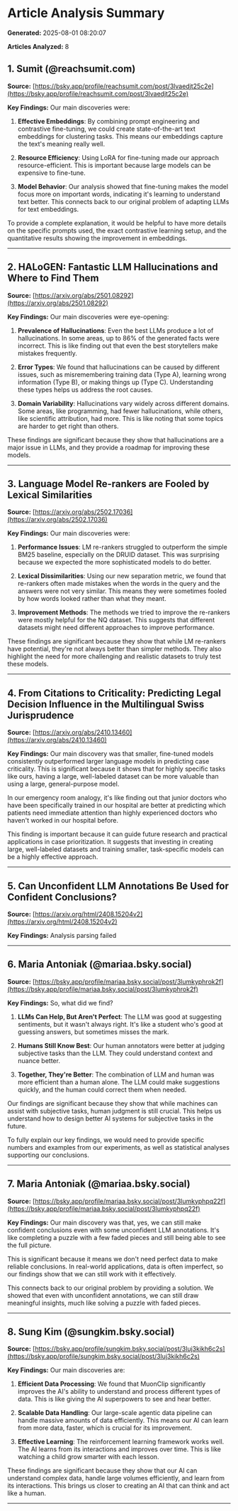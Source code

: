 # Article Analysis Summary

**Generated:** 2025-08-01 08:20:07

**Articles Analyzed:** 8

## 1. Sumit (@reachsumit.com)

**Source:** [https://bsky.app/profile/reachsumit.com/post/3lvaedjt25c2e](https://bsky.app/profile/reachsumit.com/post/3lvaedjt25c2e)

**Key Findings:** Our main discoveries were:

1. **Effective Embeddings**: By combining prompt engineering and contrastive fine-tuning, we could create state-of-the-art text embeddings for clustering tasks. This means our embeddings capture the text's meaning really well.

2. **Resource Efficiency**: Using LoRA for fine-tuning made our approach resource-efficient. This is important because large models can be expensive to fine-tune.

3. **Model Behavior**: Our analysis showed that fine-tuning makes the model focus more on important words, indicating it's learning to understand text better. This connects back to our original problem of adapting LLMs for text embeddings.

To provide a complete explanation, it would be helpful to have more details on the specific prompts used, the exact contrastive learning setup, and the quantitative results showing the improvement in embeddings.

---

## 2. HALoGEN: Fantastic LLM Hallucinations and Where to Find Them

**Source:** [https://arxiv.org/abs/2501.08292](https://arxiv.org/abs/2501.08292)

**Key Findings:** Our main discoveries were eye-opening:

1. **Prevalence of Hallucinations**: Even the best LLMs produce a lot of hallucinations. In some areas, up to 86% of the generated facts were incorrect. This is like finding out that even the best storytellers make mistakes frequently.

2. **Error Types**: We found that hallucinations can be caused by different issues, such as misremembering training data (Type A), learning wrong information (Type B), or making things up (Type C). Understanding these types helps us address the root causes.

3. **Domain Variability**: Hallucinations vary widely across different domains. Some areas, like programming, had fewer hallucinations, while others, like scientific attribution, had more. This is like noting that some topics are harder to get right than others.

These findings are significant because they show that hallucinations are a major issue in LLMs, and they provide a roadmap for improving these models.

---

## 3. Language Model Re-rankers are Fooled by Lexical Similarities

**Source:** [https://arxiv.org/abs/2502.17036](https://arxiv.org/abs/2502.17036)

**Key Findings:** Our main discoveries were:

1. **Performance Issues**: LM re-rankers struggled to outperform the simple BM25 baseline, especially on the DRUID dataset. This was surprising because we expected the more sophisticated models to do better.

2. **Lexical Dissimilarities**: Using our new separation metric, we found that re-rankers often made mistakes when the words in the query and the answers were not very similar. This means they were sometimes fooled by how words looked rather than what they meant.

3. **Improvement Methods**: The methods we tried to improve the re-rankers were mostly helpful for the NQ dataset. This suggests that different datasets might need different approaches to improve performance.

These findings are significant because they show that while LM re-rankers have potential, they're not always better than simpler methods. They also highlight the need for more challenging and realistic datasets to truly test these models.

---

## 4. From Citations to Criticality: Predicting Legal Decision Influence in the Multilingual Swiss Jurisprudence

**Source:** [https://arxiv.org/abs/2410.13460](https://arxiv.org/abs/2410.13460)

**Key Findings:** Our main discovery was that smaller, fine-tuned models consistently outperformed larger language models in predicting case criticality. This is significant because it shows that for highly specific tasks like ours, having a large, well-labeled dataset can be more valuable than using a large, general-purpose model.

In our emergency room analogy, it's like finding out that junior doctors who have been specifically trained in our hospital are better at predicting which patients need immediate attention than highly experienced doctors who haven't worked in our hospital before.

This finding is important because it can guide future research and practical applications in case prioritization. It suggests that investing in creating large, well-labeled datasets and training smaller, task-specific models can be a highly effective approach.

---

## 5. Can Unconfident LLM Annotations Be Used for Confident Conclusions?

**Source:** [https://arxiv.org/html/2408.15204v2](https://arxiv.org/html/2408.15204v2)

**Key Findings:** Analysis parsing failed

---

## 6. Maria Antoniak (@mariaa.bsky.social)

**Source:** [https://bsky.app/profile/mariaa.bsky.social/post/3lumkyphrok2f](https://bsky.app/profile/mariaa.bsky.social/post/3lumkyphrok2f)

**Key Findings:** So, what did we find?

1. **LLMs Can Help, But Aren't Perfect**: The LLM was good at suggesting sentiments, but it wasn't always right. It's like a student who's good at guessing answers, but sometimes misses the mark.

2. **Humans Still Know Best**: Our human annotators were better at judging subjective tasks than the LLM. They could understand context and nuance better.

3. **Together, They're Better**: The combination of LLM and human was more efficient than a human alone. The LLM could make suggestions quickly, and the human could correct them when needed.

Our findings are significant because they show that while machines can assist with subjective tasks, human judgment is still crucial. This helps us understand how to design better AI systems for subjective tasks in the future.

To fully explain our key findings, we would need to provide specific numbers and examples from our experiments, as well as statistical analyses supporting our conclusions.

---

## 7. Maria Antoniak (@mariaa.bsky.social)

**Source:** [https://bsky.app/profile/mariaa.bsky.social/post/3lumkyphpq22f](https://bsky.app/profile/mariaa.bsky.social/post/3lumkyphpq22f)

**Key Findings:** Our main discovery was that, yes, we can still make confident conclusions even with some unconfident LLM annotations. It's like completing a puzzle with a few faded pieces and still being able to see the full picture.

This is significant because it means we don't need perfect data to make reliable conclusions. In real-world applications, data is often imperfect, so our findings show that we can still work with it effectively.

This connects back to our original problem by providing a solution. We showed that even with unconfident annotations, we can still draw meaningful insights, much like solving a puzzle with faded pieces.

---

## 8. Sung Kim (@sungkim.bsky.social)

**Source:** [https://bsky.app/profile/sungkim.bsky.social/post/3luj3kikh6c2s](https://bsky.app/profile/sungkim.bsky.social/post/3luj3kikh6c2s)

**Key Findings:** Our main discoveries are:

1. **Efficient Data Processing**: We found that MuonClip significantly improves the AI's ability to understand and process different types of data. This is like giving the AI superpowers to see and hear better.

2. **Scalable Data Handling**: Our large-scale agentic data pipeline can handle massive amounts of data efficiently. This means our AI can learn from more data, faster, which is crucial for its improvement.

3. **Effective Learning**: The reinforcement learning framework works well. The AI learns from its interactions and improves over time. This is like watching a child grow smarter with each lesson.

These findings are significant because they show that our AI can understand complex data, handle large volumes efficiently, and learn from its interactions. This brings us closer to creating an AI that can think and act like a human.

---

